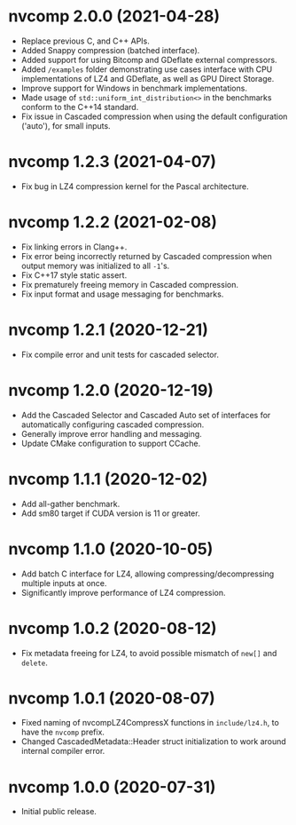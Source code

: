 # nvcomp 2.0.0 (2021-04-28)

- Replace previous C, and C++ APIs.
- Added Snappy compression (batched interface).
- Added support for using Bitcomp and GDeflate external compressors.
- Added `/examples` folder demonstrating use cases interface with CPU
implementations of LZ4 and GDeflate, as well as GPU Direct Storage.
- Improve support for Windows in benchmark implementations.
- Made usage of `std::uniform_int_distribution<>` in the benchmarks
conform to the C++14 standard.
- Fix issue in Cascaded compression when using the default configuration
('auto'), for small inputs.

# nvcomp 1.2.3 (2021-04-07)

- Fix bug in LZ4 compression kernel for the Pascal architecture.

# nvcomp 1.2.2 (2021-02-08)

- Fix linking errors in Clang++.
- Fix error being incorrectly returned by Cascaded compression when output memory was initialized to
all `-1`'s.
- Fix C++17 style static assert.
- Fix prematurely freeing memory in Cascaded compression.
- Fix input format and usage messaging for benchmarks.

# nvcomp 1.2.1 (2020-12-21)

- Fix compile error and unit tests for cascaded selector.

# nvcomp 1.2.0 (2020-12-19)

- Add the Cascaded Selector and Cascaded Auto set of interfaces for
automatically configuring cascaded compression.
- Generally improve error handling and messaging.
- Update CMake configuration to support CCache.

# nvcomp 1.1.1 (2020-12-02)

- Add all-gather benchmark.
- Add sm80 target if CUDA version is 11 or greater.

# nvcomp 1.1.0 (2020-10-05)

- Add batch C interface for LZ4, allowing compressing/decompressing multiple
inputs at once.
- Significantly improve performance of LZ4 compression.

# nvcomp 1.0.2 (2020-08-12)

- Fix metadata freeing for LZ4, to avoid possible mismatch of `new[]` and
`delete`.


# nvcomp 1.0.1 (2020-08-07)

- Fixed naming of nvcompLZ4CompressX functions in `include/lz4.h`, to have the
`nvcomp` prefix.
- Changed CascadedMetadata::Header struct initialization to work around
internal compiler error.


# nvcomp 1.0.0 (2020-07-31)

- Initial public release.

